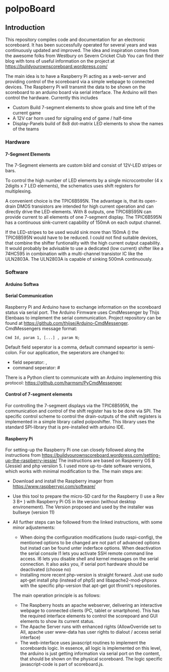 # polpoBoard

## Introduction
This repository compiles code and documentation for an electronic scoreboard. It has been successfully operated for several years and was continuously updated and improved.
The idea and inspiration comes from the awesome folks from Westbury on Severn Cricket Club
You can find their blog with tons of useful information on the project at https://buildyourownscoreboard.wordpress.com/

The main idea is to have a Raspberry Pi acting as a web-server and providing control of the scoreboard via a simple webpage to connected devices. The Raspberry Pi will transmit the data to be shown on the scoreboard to an arduino board via serial interface. The Arduino will then control the hardware. Currently this includes
- Custom Build 7-segment elements to show goals and time left of the current game
- A 12V car horn used for signaling end of game / half-time
- Display-Panels build of 8x8 dot-matrix LED elements to show the names of the teams

### Hardware

#### 7-Segment Elements

The 7-Segment elements are custom bild and consist of 12V-LED stripes or bars. 

To control the high number of LED elements by a single microcontroller (4 x 2digits x 7 LED elements), the schematics uses shift registers for multiplexing.

A convenient choice is the TPIC6B595N. The advantage is, that its open-drain DMOS transistors are intended for high current operation and can directly drive the LED-elements.  With 8 outputs, one TPIC6B595N can provide current to all elements of one 7-segment display. The TPIC6B595N has a continuous sink-current capability of 150mA on each output channel.

If the LED-stripes to be used would sink more than 150mA () the TPIC6B595N would have to be reduced. I could not find suitable devices, that combine the shifter funtionality with the high current output capability. It would probably be advisable to use a dedicated (low current) shifter like a 74HC595 in combination with a multi-channel transistor IC like the ULN2803A. The ULN2803A is capable of sinking 500mA continuously.   

### Software

#### Arduino Softwa

#### Serial Communication

Raspberry Pi and Arduino have to exchange information on the scoreboard status via serial port. The Arduino Firmware uses  CmdMessenger by Thijs Elenbaas to implement the serial communication. Project repository can be found at https://github.com/thijse/Arduino-CmdMessenger. CmdMessengers message format:

``Cmd Id, param 1, [...] , param N;``

Default field seperator is a comma, default command sepeartor is semi-colon.
For our application, the seperators are changed to:
- field seperator: ,
- command seperator: #

There is a Python client to communicate with an Arduino implementing this protocol: https://github.com/harmsm/PyCmdMessenger

#### Control of 7-segment elements

For controlling the 7-segment displays via the TPIC6B595N, the communication and control of the shift register has to be done via SPI. The specific control scheme to control the drain-outputs of the shift registers is implemented in a simple library called polposhifter. This library uses the standard SPI-library that is pre-installed with arduino IDE.

#### Raspberry Pi

For setting-up the Raspberry Pi one can closely followed along the instructions from https://buildyourownscoreboard.wordpress.com/setting-up-the-raspberry-jessie/
The instructions are based on Raspeerry OS 8 (Jessie) and php versiion 5. I used more up-to-date software versions, which works with minimal modification to the. The main steps are:
- Download and install the Raspberry imager from  https://www.raspberrypi.com/software/
- Use this tool to prepare the micro-SD card for the Raspberry (I use a Rev 3 B+ ) with Raspberry Pi OS in lite version (without desktop environement). The Version proposed and used by the installer was bullseye (version 11)
- All further steps can be followed from the linked instructions, with some minor adjustements:
  - When doing the configuration modifications (sudo raspi-config), the mentioned options to be changed are not part of advanced options but instad can be found unter inderface options. When deactivation the serial console I1 lets you activate SSH remote command line access. I6 lets you disable shell and kernel messages on the serial connection. It also asks you, if serial port hardware should be deactivated (choose no) 
  - Installing more recent php-version is straight forward. Just use sudo apt-get install php (instead of php5) and libapache2-mod-phpxxx with the specific php-version that apt-get got tfromit's repositories.
  
  The main operation principle is as follows:
  - The Raspberry hosts an apache webserver, delivering an interactive webpage to connected clients (PC, tablet or smartphone). This has the required interface elements to control the scorepoard and GUI elements to show its current status.
  - The Apache Server runs with enhanced rights (AllowOverride set to All, apache user www-data has user rights to dialout / access serial interface)
  - The web-interface uses javascript routines to implement the scoreboards logic. In essence, all logic is implemented on this level, the arduino is just getting information via serial port on the content, that should be shown on the physical scoreboard. The logic specific javascript-code is part of scoreboard.js.   